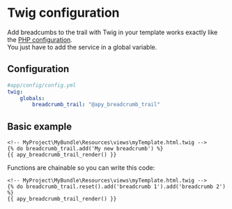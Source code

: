 # Twig configuration

Add breadcumbs to the trail with Twig in your template works exactly like the [PHP configuration](php_configuration.md).  
You just have to add the service in a global variable.

## Configuration

```yml
#app/config/config.yml
twig:
    globals:
        breadcrumb_trail: "@apy_breadcrumb_trail"
```

## Basic example

```django
<!-- MyProject\MyBundle\Resources\views\myTemplate.html.twig -->
{% do breadcrumb_trail.add('My new breadcrumb') %}
{{ apy_breadcrumb_trail_render() }}
```

Functions are chainable so you can write this code:

```django
<!-- MyProject\MyBundle\Resources\views\myTemplate.html.twig -->
{% do breadcrumb_trail.reset().add('breadcrumb 1').add('breadcrumb 2') %}
{{ apy_breadcrumb_trail_render() }}
```
